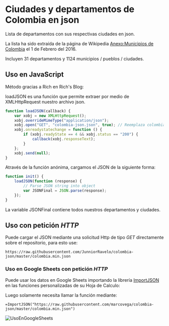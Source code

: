 # Ciudades y departamentos de Colombia en json

Lista de departamentos con sus respectivas ciudades en json.

La lista ha sido extraída de la página de Wikipedia [Anexo:Municipios de Colombia](https://es.wikipedia.org/wiki/Anexo:Municipios_de_Colombia)
el 1 de Febrero del 2016.

Incluyen 31 departamentos y 1124 municipios / pueblos / ciudades.

## Uso en JavaScript

Método gracias a Rich en Rich's Blog:

loadJSON es una función que permite extraer por medio de XMLHttpRequest nuestro archivo json.

```js
function loadJSON(callback) {
	var xobj = new XMLHttpRequest();
	xobj.overrideMimeType("application/json");
	xobj.open("GET", "colombia-json.json", true); // Reemplaza colombia-json.json con el nombre que le hayas puesto
	xobj.onreadystatechange = function () {
		if (xobj.readyState == 4 && xobj.status == "200") {
			callback(xobj.responseText);
		}
	};
	xobj.send(null);
}
```

Através de la función anónima, cargamos el JSON de la siguiente forma:

```js
function init() {
	loadJSON(function (response) {
		// Parse JSON string into object
		var JSONFinal = JSON.parse(response);
	});
}
```

La variable JSONFinal contiene todos nuestros departamentos y ciudades.

## Uso con petición _HTTP_

Puede cargar el JSON mediante una solicitud Http de tipo _GET_ directamente sobre el repositorio, para esto use:

```
https://raw.githubusercontent.com/JunniorRavelo/colombia-json/master/colombia.min.json
```

### Uso en Google Sheets con petición _HTTP_

Puede usar los datos en Google Sheets importando la librería [ImportJSON](https://github.com/bradjasper/ImportJSON) en las funciones personalizadas de su Hoja de Calculo:

Luego solamente necesita llamar la función mediante:

```
=ImportJSON("https://raw.githubusercontent.com/marcovega/colombia-json/master/colombia.min.json")
```

![UsoEnGoogleSheets](https://media.giphy.com/media/ag4sEdGg307UJREHDH/giphy.gif)
